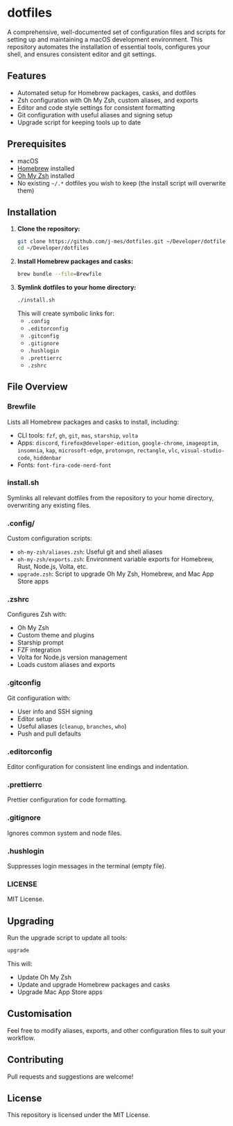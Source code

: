 # dotfiles

A comprehensive, well-documented set of configuration files and scripts for setting up and maintaining a macOS development environment. This repository automates the installation of essential tools, configures your shell, and ensures consistent editor and git settings.

## Features
- Automated setup for Homebrew packages, casks, and dotfiles
- Zsh configuration with Oh My Zsh, custom aliases, and exports
- Editor and code style settings for consistent formatting
- Git configuration with useful aliases and signing setup
- Upgrade script for keeping tools up to date

## Prerequisites
- macOS
- [Homebrew](https://brew.sh/) installed
- [Oh My Zsh](https://ohmyz.sh/) installed
- No existing `~/.*` dotfiles you wish to keep (the install script will overwrite them)

## Installation
1. **Clone the repository:**
   ```sh
   git clone https://github.com/j-mes/dotfiles.git ~/Developer/dotfiles
   cd ~/Developer/dotfiles
   ```
2. **Install Homebrew packages and casks:**
   ```sh
   brew bundle --file=Brewfile
   ```
3. **Symlink dotfiles to your home directory:**
   ```sh
   ./install.sh
   ```
   This will create symbolic links for:
   - `.config`
   - `.editorconfig`
   - `.gitconfig`
   - `.gitignore`
   - `.hushlogin`
   - `.prettierrc`
   - `.zshrc`

## File Overview

### Brewfile
Lists all Homebrew packages and casks to install, including:
- CLI tools: `fzf`, `gh`, `git`, `mas`, `starship`, `volta`
- Apps: `discord`, `firefox@developer-edition`, `google-chrome`, `imageoptim`, `insomnia`, `kap`, `microsoft-edge`, `protonvpn`, `rectangle`, `vlc`, `visual-studio-code`, `hiddenbar`
- Fonts: `font-fira-code-nerd-font`

### install.sh
Symlinks all relevant dotfiles from the repository to your home directory, overwriting any existing files.

### .config/
Custom configuration scripts:
- `oh-my-zsh/aliases.zsh`: Useful git and shell aliases
- `oh-my-zsh/exports.zsh`: Environment variable exports for Homebrew, Rust, Node.js, Volta, etc.
- `upgrade.zsh`: Script to upgrade Oh My Zsh, Homebrew, and Mac App Store apps

### .zshrc
Configures Zsh with:
- Oh My Zsh
- Custom theme and plugins
- Starship prompt
- FZF integration
- Volta for Node.js version management
- Loads custom aliases and exports

### .gitconfig
Git configuration with:
- User info and SSH signing
- Editor setup
- Useful aliases (`cleanup`, `branches`, `who`)
- Push and pull defaults

### .editorconfig
Editor configuration for consistent line endings and indentation.

### .prettierrc
Prettier configuration for code formatting.

### .gitignore
Ignores common system and node files.

### .hushlogin
Suppresses login messages in the terminal (empty file).

### LICENSE
MIT License.

## Upgrading
Run the upgrade script to update all tools:
```sh
upgrade
```
This will:
- Update Oh My Zsh
- Update and upgrade Homebrew packages and casks
- Upgrade Mac App Store apps

## Customisation
Feel free to modify aliases, exports, and other configuration files to suit your workflow.

## Contributing
Pull requests and suggestions are welcome!

## License
This repository is licensed under the MIT License.
